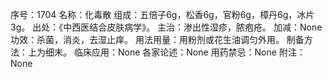 序号：1704
名称：化毒散
组成：五倍子6g，松香6g，官粉6g，樟丹6g，冰片3g。
出处：《中西医结合皮肤病学》。
主治：渗出性湿疹，脓疱疮。
加减：None
功效：杀菌，消炎，去湿止痒。
用法用量：用粉剂或花生油调匀外用。
制备方法：上为细末。
临床应用：None
各家论述：None
用药禁忌：None
附注：None
